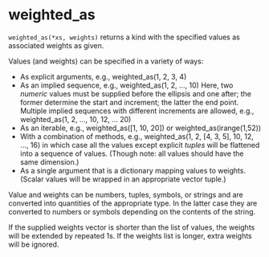 # weighted_as

`weighted_as(*xs, weights)` returns a kind with the specified values
as associated weights as given.

Values (and weights) can be specified in a variety of ways:
  + As explicit arguments, e.g.,  weighted_as(1, 2, 3, 4)
  + As an implied sequence, e.g., weighted_as(1, 2, ..., 10)
    Here, two *numeric* values must be supplied before the ellipsis and one after;
    the former determine the start and increment; the latter the end point.
    Multiple implied sequences with different increments are allowed,
    e.g., weighted_as(1, 2, ..., 10, 12, ... 20)
  + As an iterable, e.g., weighted_as([1, 10, 20]) or weighted_as(irange(1,52))
  + With a combination of methods, e.g.,
       weighted_as(1, 2, [4, 3, 5], 10, 12, ..., 16)
    in which case all the values except explicit *tuples* will be
    flattened into a sequence of values. (Though note: all values
    should have the same dimension.)
  + As a single argument that is a dictionary mapping values to weights.
    (Scalar values will be wrapped in an appropriate vector tuple.)

Value and weights can be numbers, tuples, symbols, or strings
and are converted into quantities of the appropriate type.
In the latter case they are converted to numbers or symbols 
depending on the contents of the string.

If the supplied weights vector is shorter than the list of values,
the weights will be extended by repeated 1s. If the weights list
is longer, extra weights will be ignored.
